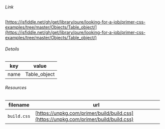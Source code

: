 <!--
https://pypi.org/project/jsfiddle-readme/
-->


###### Link
[https://jsfiddle.net/gh/get/library/pure/looking-for-a-job/primer-css-examples/tree/master/Objects/Table_object/](https://jsfiddle.net/gh/get/library/pure/looking-for-a-job/primer-css-examples/tree/master/Objects/Table_object/)

###### Details
key|value
-|-
name|Table_object

###### Resources
filename|url
-|-
`build.css`|[https://unpkg.com/primer/build/build.css](https://unpkg.com/primer/build/build.css)